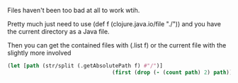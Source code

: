 Files haven't been too bad at all to work wtih.

Pretty much just need to use (def f (clojure.java.io/file "./")) and you have the current directory as a Java file.

Then you can get the contained files with (.list f) or the current file with the slightly more involved 

```clojure
(let [path (str/split (.getAbsolutePath f) #"/")]
                                 (first (drop (- (count path) 2) path)))
```
